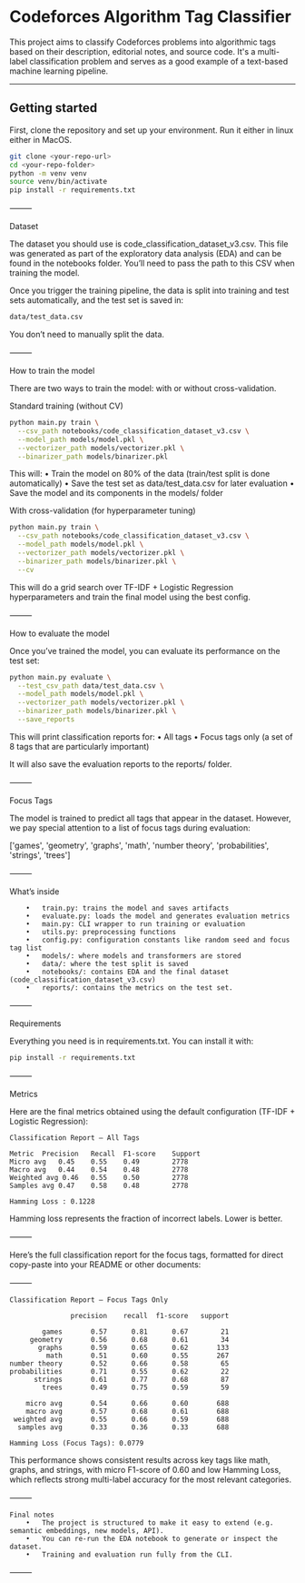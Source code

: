 # Codeforces Algorithm Tag Classifier

This project aims to classify Codeforces problems into algorithmic tags based on their description, editorial notes, and source code. It's a multi-label classification problem and serves as a good example of a text-based machine learning pipeline.

---

## Getting started

First, clone the repository and set up your environment. Run it either in linux either in MacOS.

```bash
git clone <your-repo-url>
cd <your-repo-folder>
python -m venv venv
source venv/bin/activate 
pip install -r requirements.txt
```

⸻

Dataset

The dataset you should use is code_classification_dataset_v3.csv.
This file was generated as part of the exploratory data analysis (EDA) and can be found in the notebooks folder.
You’ll need to pass the path to this CSV when training the model.

Once you trigger the training pipeline, the data is split into training and test sets automatically, and the test set is saved in:
```bash
data/test_data.csv
```
You don’t need to manually split the data.

⸻

How to train the model

There are two ways to train the model: with or without cross-validation.

Standard training (without CV)
```bash
python main.py train \
  --csv_path notebooks/code_classification_dataset_v3.csv \
  --model_path models/model.pkl \
  --vectorizer_path models/vectorizer.pkl \
  --binarizer_path models/binarizer.pkl
```
This will:
	•	Train the model on 80% of the data (train/test split is done automatically)
	•	Save the test set as data/test_data.csv for later evaluation
	•	Save the model and its components in the models/ folder

With cross-validation (for hyperparameter tuning)
```bash
python main.py train \
  --csv_path notebooks/code_classification_dataset_v3.csv \
  --model_path models/model.pkl \
  --vectorizer_path models/vectorizer.pkl \
  --binarizer_path models/binarizer.pkl \
  --cv
```
This will do a grid search over TF-IDF + Logistic Regression hyperparameters and train the final model using the best config.

⸻

How to evaluate the model

Once you’ve trained the model, you can evaluate its performance on the test set:
```bash
python main.py evaluate \
  --test_csv_path data/test_data.csv \
  --model_path models/model.pkl \
  --vectorizer_path models/vectorizer.pkl \
  --binarizer_path models/binarizer.pkl \
  --save_reports
```
This will print classification reports for:
	•	All tags
	•	Focus tags only (a set of 8 tags that are particularly important)

It will also save the evaluation reports to the reports/ folder.

⸻

Focus Tags

The model is trained to predict all tags that appear in the dataset. However, we pay special attention to a list of focus tags during evaluation:

['games', 'geometry', 'graphs', 'math', 'number theory', 'probabilities', 'strings', 'trees']


⸻

What’s inside
```
	•	train.py: trains the model and saves artifacts
	•	evaluate.py: loads the model and generates evaluation metrics
	•	main.py: CLI wrapper to run training or evaluation
	•	utils.py: preprocessing functions
	•	config.py: configuration constants like random seed and focus tag list
	•	models/: where models and transformers are stored
	•	data/: where the test split is saved
	•	notebooks/: contains EDA and the final dataset (code_classification_dataset_v3.csv)
    •	reports/: contains the metrics on the test set. 

```
⸻

Requirements

Everything you need is in requirements.txt. You can install it with:
```bash
pip install -r requirements.txt
```
⸻

Metrics

Here are the final metrics obtained using the default configuration (TF-IDF + Logistic Regression):
```
Classification Report — All Tags

Metric	Precision	Recall	F1-score	Support
Micro avg	0.45	0.55	0.49	    2778
Macro avg	0.44	0.54	0.48	    2778
Weighted avg 0.46	0.55	0.50	    2778
Samples avg	0.47	0.58	0.48	    2778

Hamming Loss : 0.1228
```
Hamming loss represents the fraction of incorrect labels. Lower is better.

⸻


Here’s the full classification report for the focus tags, formatted for direct copy-paste into your README or other documents:

⸻
```
Classification Report — Focus Tags Only

               precision    recall  f1-score   support

        games       0.57      0.81      0.67        21
     geometry       0.56      0.68      0.61        34
       graphs       0.59      0.65      0.62       133
         math       0.51      0.60      0.55       267
number theory       0.52      0.66      0.58        65
probabilities       0.71      0.55      0.62        22
      strings       0.61      0.77      0.68        87
        trees       0.49      0.75      0.59        59

    micro avg       0.54      0.66      0.60       688
    macro avg       0.57      0.68      0.61       688
 weighted avg       0.55      0.66      0.59       688
  samples avg       0.33      0.36      0.33       688

Hamming Loss (Focus Tags): 0.0779
```
This performance shows consistent results across key tags like math, graphs, and strings, with micro F1-score of 0.60 and low Hamming Loss, which reflects strong multi-label accuracy for the most relevant categories.

⸻
```
Final notes
	•	The project is structured to make it easy to extend (e.g. semantic embeddings, new models, API).
	•	You can re-run the EDA notebook to generate or inspect the dataset.
	•	Training and evaluation run fully from the CLI.
```
⸻
